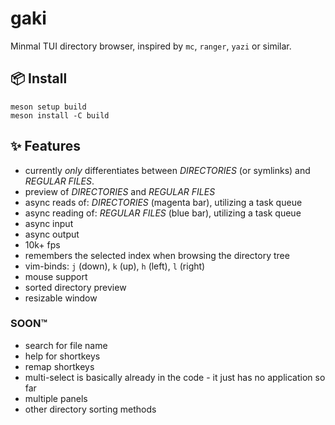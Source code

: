 # gaki

Minmal TUI directory browser, inspired by `mc`, `ranger`, `yazi` or similar.

## 📦 Install
```shell
meson setup build
meson install -C build
```

## ✨ Features

- currently _only_ differentiates between _DIRECTORIES_ (or symlinks) and _REGULAR FILES_.
- preview of _DIRECTORIES_ and _REGULAR FILES_
- async reads of: _DIRECTORIES_ (magenta bar), utilizing a task queue
- async reading of: _REGULAR FILES_ (blue bar), utilizing a task queue
- async input
- async output
- 10k+ fps
- remembers the selected index when browsing the directory tree
- vim-binds: `j` (down), `k` (up), `h` (left), `l` (right)
- mouse support
- sorted directory preview
- resizable window

### SOON™

- search for file name
- help for shortkeys
- remap shortkeys
- multi-select is basically already in the code - it just has no application so far
- multiple panels
- other directory sorting methods

